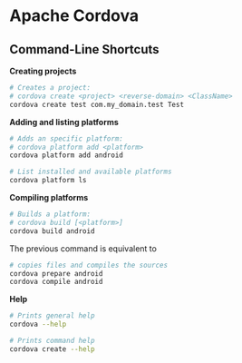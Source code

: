 Apache Cordova
==============

Command-Line Shortcuts
----------------------

**Creating projects**
```bash
# Creates a project:
# cordova create <project> <reverse-domain> <ClassName>
cordova create test com.my_domain.test Test
```

**Adding and listing platforms**
```bash
# Adds an specific platform:
# cordova platform add <platform>
cordova platform add android

# List installed and available platforms
cordova platform ls
```

**Compiling platforms**
```bash
# Builds a platform:
# cordova build [<platform>]
cordova build android
```

The previous command is equivalent to
```bash
# copies files and compiles the sources
cordova prepare android
cordova compile android
```

**Help**
```bash
# Prints general help
cordova --help

# Prints command help
cordova create --help
```
